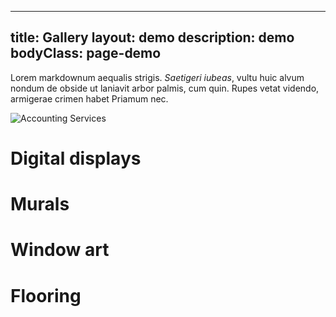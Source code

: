 
---
title: Gallery
layout: demo
description: demo
bodyClass: page-demo
---

Lorem markdownum aequalis strigis. _Saetigeri iubeas_, vultu huic alvum nondum
de obside ut laniavit arbor palmis, cum quin. Rupes vetat videndo, armigerae
crimen habet Priamum nec.

![Accounting Services](/images/thom-holmes-Lrfw0U_o9I0-unsplash.jpg)

# Digital displays

# Murals


# Window art


# Flooring



